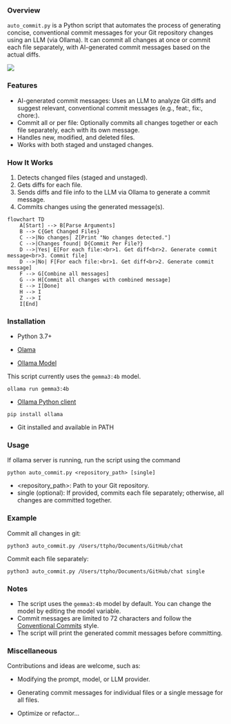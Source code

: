 
### Overview

`auto_commit.py` is a Python script that automates the process of generating concise, conventional commit messages for your Git repository changes using an LLM (via Ollama). It can commit all changes at once or commit each file separately, with AI-generated commit messages based on the actual diffs.

<img src="https://github.com/user-attachments/assets/f39344db-10c5-4dbc-a3e6-2ce275d52004" />

### Features

- AI-generated commit messages: Uses an LLM to analyze Git diffs and suggest relevant, conventional commit messages (e.g., feat:, fix:, chore:).
- Commit all or per file: Optionally commits all changes together or each file separately, each with its own message.
- Handles new, modified, and deleted files.
- Works with both staged and unstaged changes.

### How It Works

1. Detects changed files (staged and unstaged).
2. Gets diffs for each file.
3. Sends diffs and file info to the LLM via Ollama to generate a commit message.
4. Commits changes using the generated message(s).

```mermaid
flowchart TD
    A[Start] --> B[Parse Arguments]
    B --> C{Get Changed Files}
    C -->|No changes| Z[Print "No changes detected."]
    C -->|Changes found| D{Commit Per File?}
    D -->|Yes| E[For each file:<br>1. Get diff<br>2. Generate commit message<br>3. Commit file]
    D -->|No| F[For each file:<br>1. Get diff<br>2. Generate commit message]
    F --> G[Combine all messages]
    G --> H[Commit all changes with combined message]
    E --> I[Done]
    H --> I
    Z --> I
    I[End]
```


### Installation

- Python 3.7+

- [Olama](https://ollama.com/download)

- [Ollama Model](https://ollama.com/library/gemma3)

This script currently uses the `gemma3:4b` model.

```
ollama run gemma3:4b
```

- [Ollama Python client](https://github.com/ollama/ollama-python) 
```
pip install ollama
```

- Git installed and available in PATH

### Usage

If ollama server is running, run the script using the command

```
python auto_commit.py <repository_path> [single]
```

- <repository_path>: Path to your Git repository.
- single (optional): If provided, commits each file separately; otherwise, all changes are committed together.

### Example

Commit all changes in git:

```
python3 auto_commit.py /Users/ttpho/Documents/GitHub/chat
```

Commit each file separately:

```
python3 auto_commit.py /Users/ttpho/Documents/GitHub/chat single
```

### Notes

- The script uses the `gemma3:4b` model by default. You can change the model by editing the model variable.
- Commit messages are limited to 72 characters and follow the [Conventional Commits](https://www.conventionalcommits.org/en/v1.0.0/) style.
- The script will print the generated commit messages before committing.

### Miscellaneous

Contributions and ideas are welcome, such as:

- Modifying the prompt, model, or LLM provider.

- Generating commit messages for individual files or a single message for all files.

- Optimize or refactor...

